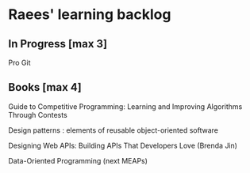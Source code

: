 # Raees' learning backlog

## In Progress [max 3]
Pro Git

## Books [max 4]
Guide to Competitive Programming: Learning and Improving Algorithms Through Contests

Design patterns : elements of reusable object-oriented software

Designing Web APIs: Building APIs That Developers Love (Brenda Jin)

Data-Oriented Programming (next MEAPs)
